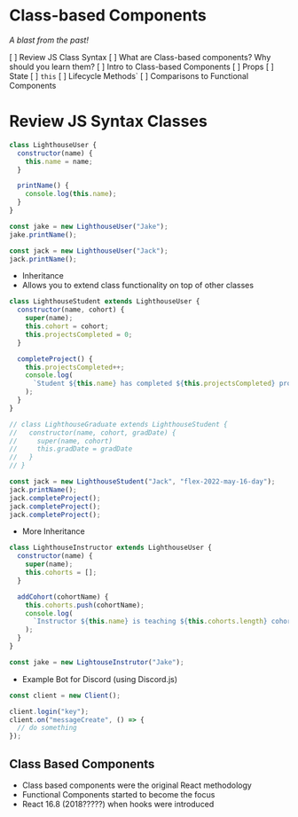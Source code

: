 # Class-based Components

_A blast from the past!_

[ ] Review JS Class Syntax
[ ] What are Class-based components? Why should you learn them?
[ ] Intro to Class-based Components
[ ] Props
[ ] State
[ ] `this`
[ ] Lifecycle Methods`
[ ] Comparisons to Functional Components

# Review JS Syntax Classes

```js
class LighthouseUser {
  constructor(name) {
    this.name = name;
  }

  printName() {
    console.log(this.name);
  }
}

const jake = new LighthouseUser("Jake");
jake.printName();

const jack = new LighthouseUser("Jack");
jack.printName();
```

- Inheritance
- Allows you to extend class functionality on top of other classes

```js
class LighthouseStudent extends LighthouseUser {
  constructor(name, cohort) {
    super(name);
    this.cohort = cohort;
    this.projectsCompleted = 0;
  }

  completeProject() {
    this.projectsCompleted++;
    console.log(
      `Student ${this.name} has completed ${this.projectsCompleted} projects`
    );
  }
}

// class LighthouseGraduate extends LighthouseStudent {
//   constructor(name, cohort, gradDate) {
//     super(name, cohort)
//     this.gradDate = gradDate
//   }
// }

const jack = new LighthouseStudent("Jack", "flex-2022-may-16-day");
jack.printName();
jack.completeProject();
jack.completeProject();
jack.completeProject();
```

- More Inheritance

```js
class LighthouseInstructor extends LighthouseUser {
  constructor(name) {
    super(name);
    this.cohorts = [];
  }

  addCohort(cohortName) {
    this.cohorts.push(cohortName);
    console.log(
      `Instructor ${this.name} is teaching ${this.cohorts.length} cohorts`
    );
  }
}

const jake = new LightouseInstrutor("Jake");
```

- Example Bot for Discord (using Discord.js)

```js
const client = new Client();

client.login("key");
client.on("messageCreate", () => {
  // do something
});
```

## Class Based Components

- Class based components were the original React methodology
- Functional Components started to become the focus
- React 16.8 (2018?????) when hooks were introduced
